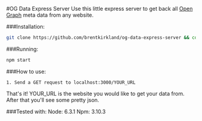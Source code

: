 #OG Data Express Server
Use this little express server to get back all [Open Graph](http://ogp.me/) meta data from any website.

###Installation:
  ```bash
  git clone https://github.com/brentkirkland/og-data-express-server && cd og-data-express-server && npm install
  ```

###Running:
  ```bash
  npm start
  ```


###How to use:
  ```
  1. Send a GET request to localhost:3000/YOUR_URL
  ```
  That's it! YOUR_URL is the website you would like to get your data from. After that you'll see some pretty json.

###Tested with:
  Node: 6.3.1
  Npm: 3.10.3
